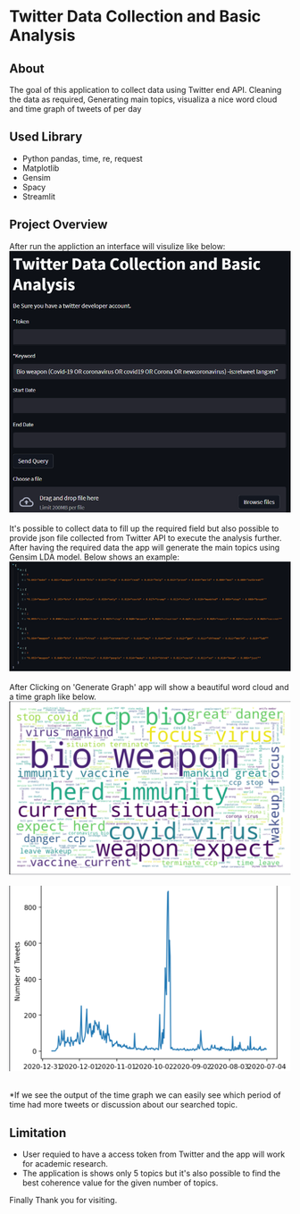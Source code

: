 # Twitter Data Collection and Basic Analysis

## About
<p> The goal of this application to collect data using Twitter end API. Cleaning the data as required, Generating main topics, visualiza a nice word cloud and time graph of tweets of per day</p>

## Used Library
- Python pandas, time, re, request
- Matplotlib
- Gensim
- Spacy 
- Streamlit

## Project Overview
After run the appliction an interface will visulize like below:
<img src='asset/interface_1.png' width=650><br/><br/>
It's possible to collect data to fill up the required field but also possible to provide json file collected from Twitter API to execute the analysis further.
After having the required data the app will generate the main topics using Gensim LDA model. Below shows an example:
<img src='asset/interface_2.png' width=650><br/><br/>
After Clicking on 'Generate Graph' app will show a beautiful word cloud and a time graph like below.
<img src='asset/word_cloud.png' width=650><br/><br/>
<img src='asset/interface_3.png' width=650><br/><br/>

*If we see the output of the time graph we can easily see which period of time had more tweets or discussion about our searched topic.

## Limitation 
- User requied to have a access token from Twitter and the app will work for academic research.
- The application is shows only 5 topics but it's also possible to find the best coherence value for the given number of topics.

Finally Thank you for visiting.
